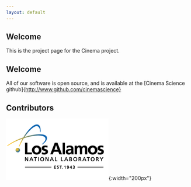 ```yaml
---
layout: default
---
```


## [](#header-2)Welcome

This is the project page for the Cinema project.

## [](#header-2)Welcome

All of our software is open source, and is available at the 
[Cinema Science github]{http://www.github.com/cinemascience}


## [](#header-2)Contributors

![logo](/assets/lanl-logo-footer.png){:width="200px"}



